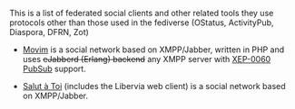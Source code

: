 This is a list of federated social clients and other related tools they use protocols other than those used in the fediverse (OStatus, ActivityPub, Diaspora, DFRN, Zot)

* [Movim](https://movim.eu) is a social network based on XMPP/Jabber, written in PHP and uses ~~eJabberd (Erlang) backend~~ any XMPP server with [XEP-0060 PubSub](https://xmpp.org/extensions/xep-0060.html) support.

* [Salut à Toi](http://salut-a-toi.org/) (includes the Libervia web client) is a social network based on XMPP/Jabber.